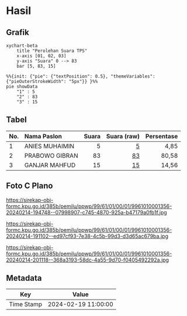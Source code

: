 # Hasil

## Grafik

```mermaid
xychart-beta
    title "Perolehan Suara TPS"
    x-axis [01, 02, 03]
    y-axis "Suara" 0 --> 83
    bar [5, 83, 15]
```

```mermaid
%%{init: {"pie": {"textPosition": 0.5}, "themeVariables": {"pieOuterStrokeWidth": "5px"}} }%%
pie showData
    "1" : 5
    "2" : 83
    "3" : 15
```

## Tabel

| No. | Nama Paslon    | Suara | Suara (raw) | Persentase |
|:--- |:-------------- | -----:| -----------:| ----------:|
| 1   | ANIES MUHAIMIN | 5     | [5][p-1]    | 4,85       |
| 2   | PRABOWO GIBRAN | 83    | [83][p-2]   | 80,58      |
| 3   | GANJAR MAHFUD  | 15    | [15][p-3]   | 14,56      |


[p-1]: https://github.com/gigit-pemilu/pemilu-2024-99-luar-negeri/blob/main/pilpres/hitung-suara/sub/99-luar-negeri/sub/61-kota-kinabalu-malaysia/sub/01-kota-kinabalu-malaysia/sub/0001-kota-kinabalu-malaysia/sub/356-ksk-345/sub/paslon-1.txt
[p-2]: https://github.com/gigit-pemilu/pemilu-2024-99-luar-negeri/blob/main/pilpres/hitung-suara/sub/99-luar-negeri/sub/61-kota-kinabalu-malaysia/sub/01-kota-kinabalu-malaysia/sub/0001-kota-kinabalu-malaysia/sub/356-ksk-345/sub/paslon-2.txt
[p-3]: https://github.com/gigit-pemilu/pemilu-2024-99-luar-negeri/blob/main/pilpres/hitung-suara/sub/99-luar-negeri/sub/61-kota-kinabalu-malaysia/sub/01-kota-kinabalu-malaysia/sub/0001-kota-kinabalu-malaysia/sub/356-ksk-345/sub/paslon-3.txt

## Foto C Plano

https://sirekap-obj-formc.kpu.go.id/385b/pemilu/ppwp/99/61/01/00/01/9961010001356-20240214-194748--07998907-c745-4870-925a-b47179a0fb1f.jpg

https://sirekap-obj-formc.kpu.go.id/385b/pemilu/ppwp/99/61/01/00/01/9961010001356-20240214-191102--ed97cf93-7e38-4c5b-99d3-d3d65ac679ba.jpg

https://sirekap-obj-formc.kpu.go.id/385b/pemilu/ppwp/99/61/01/00/01/9961010001356-20240214-201118--368a3193-58dc-4a55-9d70-f0405492292a.jpg


## Metadata

| Key        | Value               |
| ---------- | ------------------- |
| Time Stamp | 2024-02-19 11:00:00 |



